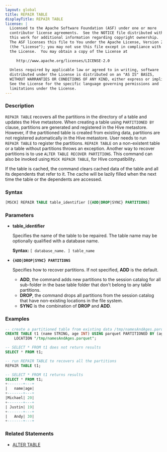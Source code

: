```yaml
---
layout: global
title: REPAIR TABLE
displayTitle: REPAIR TABLE
license: |
  Licensed to the Apache Software Foundation (ASF) under one or more
  contributor license agreements.  See the NOTICE file distributed with
  this work for additional information regarding copyright ownership.
  The ASF licenses this file to You under the Apache License, Version 2.0
  (the "License"); you may not use this file except in compliance with
  the License.  You may obtain a copy of the License at
 
     http://www.apache.org/licenses/LICENSE-2.0
 
  Unless required by applicable law or agreed to in writing, software
  distributed under the License is distributed on an "AS IS" BASIS,
  WITHOUT WARRANTIES OR CONDITIONS OF ANY KIND, either express or implied.
  See the License for the specific language governing permissions and
  limitations under the License.
---
```


### Description

`REPAIR TABLE` recovers all the partitions in the directory of a table and updates the Hive metastore. When creating a table using `PARTITIONED BY` clause, partitions are generated and registered in the Hive metastore. However, if the partitioned table is created from existing data, partitions are not registered automatically in the Hive metastore. User needs to run `REPAIR TABLE` to register the partitions. `REPAIR TABLE` on a non-existent table or a table without partitions throws an exception. Another way to recover partitions is to use `ALTER TABLE RECOVER PARTITIONS`. This command can also be invoked using `MSCK REPAIR TABLE`, for Hive compatibility.

If the table is cached, the command clears cached data of the table and all its dependents that refer to it. The cache will be lazily filled when the next time the table or the dependents are accessed.

### Syntax

```sql
[MSCK] REPAIR TABLE table_identifier [{ADD|DROP|SYNC} PARTITIONS]
```

### Parameters

* **table_identifier**

    Specifies the name of the table to be repaired. The table name may be optionally qualified with a database name.

    **Syntax:** `[ database_name. ] table_name`

* **`{ADD|DROP|SYNC} PARTITIONS`**

    Specifies how to recover partitions. If not specified, **ADD** is the default.

    * **ADD**, the command adds new partitions to the session catalog for all sub-folder in the base table folder that don't belong to any table partitions.
    * **DROP**, the command drops all partitions from the session catalog that have non-existing locations in the file system.
    * **SYNC** is the combination of **DROP** and **ADD**. 

### Examples

```sql
-- create a partitioned table from existing data /tmp/namesAndAges.parquet
CREATE TABLE t1 (name STRING, age INT) USING parquet PARTITIONED BY (age)
    LOCATION "/tmp/namesAndAges.parquet";

-- SELECT * FROM t1 does not return results
SELECT * FROM t1;

-- run REPAIR TABLE to recovers all the partitions
REPAIR TABLE t1;

-- SELECT * FROM t1 returns results
SELECT * FROM t1;
+-------+---+
|   name|age|
+-------+---+
|Michael| 20|
+-------+---+
| Justin| 19|
+-------+---+
|   Andy| 30|
+-------+---+
```

### Related Statements

* [ALTER TABLE](sql-ref-syntax-ddl-alter-table.html)


